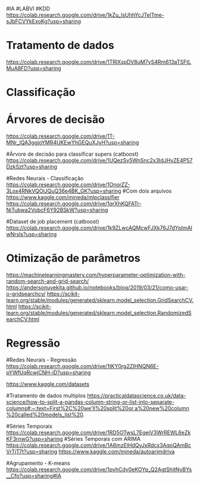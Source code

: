 #IA #LABVI 
#KDD
https://colab.research.google.com/drive/1kZu_IsUhhYcJTelTme-sJbFCVYkExoKg?usp=sharing

# Tratamento de dados
https://colab.research.google.com/drive/1TRIXspDV8uM7yS4Rm613aTSFtLMuA8FD?usp=sharing

# Classificação

# Árvores de decisão
https://colab.research.google.com/drive/1T-MNr_lQA3ggioYMR4UKEwYhGEQuXJyH?usp=sharing

#Árvore de decisão para classificar supers (catboost)
https://colab.research.google.com/drive/1UQezSy5WnSnc2x3IdJHvZE4P57DzkSzt?usp=sharing

#Redes Neurais - Classificação
https://colab.research.google.com/drive/1OnorZZ-3Lox4RNkVQOlJQuQ36e4BK_GK?usp=sharing
#Com dois arquivos
https://www.kaggle.com/mineda/mlpclassifier
https://colab.research.google.com/drive/1qrXhKQFATr-NiTubwa2VobcF6Y92BSkW?usp=sharing

#Dataset de job placement (catboost)
https://colab.research.google.com/drive/1k9ZLwcAQMcwFJXk76J7dYplmAIwNrsls?usp=sharing

# Otimização de parâmetros

https://machinelearningmastery.com/hyperparameter-optimization-with-random-search-and-grid-search/
https://andersonuyekita.github.io/notebooks/blog/2019/03/21/como-usar-o-gridsearchcv/
https://scikit-learn.org/stable/modules/generated/sklearn.model_selection.GridSearchCV.html
https://scikit-learn.org/stable/modules/generated/sklearn.model_selection.RandomizedSearchCV.html

# Regressão

#Redes Neurais - Regressão
https://colab.research.google.com/drive/1tKY0rg2ZIHNQN6E-pYWfUqRcwjCNH-iD?usp=sharing


https://www.kaggle.com/datasets


#Tratamento de dados multiplos
https://practicaldatascience.co.uk/data-science/how-to-split-a-pandas-column-string-or-list-into-separate-columns#:~:text=First%2C%20we'll%20split%20or,a%20new%20column%20called%20models_list%20.


#Séries Temporais
https://colab.research.google.com/drive/1RD5OTwsL7EgejV3WrREWL6eZkKF3rnwG?usp=sharing
#Séries Temporais com ARIMA
https://colab.research.google.com/drive/1A6mzElHdQyJxRdcx3AqoQAmBcVrTjT7t?usp=sharing
https://www.kaggle.com/mineda/autoarimdriva

#Agrupamento - K-means
https://colab.research.google.com/drive/1pvhCdy0eKOYp_Q2AgtShitNyBYs__Cfo?usp=sharing#IA